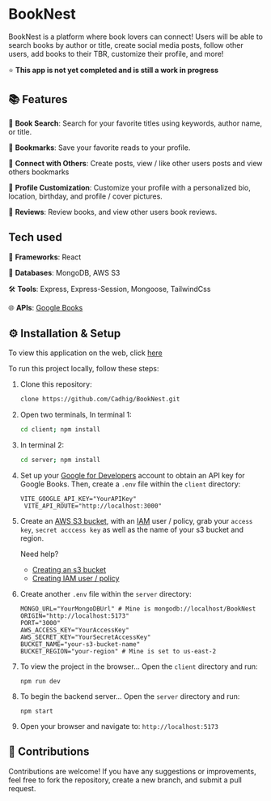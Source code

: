 # BookNest
BookNest is a platform where book lovers can connect! Users will be able to search books by author or title, create social media posts, follow other users, add books to their TBR, customize their profile, and more!

⭐ **This app is not yet completed and is still a work in progress**

## 📚 Features
📖 **Book Search**: Search for your favorite titles using keywords, author name, or title.

📖 **Bookmarks**: Save your favorite reads to your profile. 

📖 **Connect with Others**: Create posts, view / like other users posts and view others bookmarks

📖 **Profile Customization**: Customize your profile with a personalized bio, location, birthday, and profile / cover pictures.

📖 **Reviews**: Review books, and view other users book reviews.

## Tech used
📐 **Frameworks**: React

💾 **Databases**: MongoDB, AWS S3 

🛠 **Tools**: Express, Express-Session, Mongoose, TailwindCss

🌐 **APIs**: <a href="https://developers.google.com/books">Google Books</a>

## ⚙️ Installation & Setup

To view this application on the web, click <a href="https://booknest-frontend-production.up.railway.app/">here</a>


To run this project locally, follow these steps:

1. Clone this repository:

   ```bash
   clone https://github.com/Cadhig/BookNest.git
   ```

2. Open two terminals, In terminal 1:

   ```bash
   cd client; npm install
   ```

3. In terminal 2:

   ```bash
   cd server; npm install
   ```

4. Set up your <a href="https://developers.google.com/books">Google for Developers</a> account to obtain an API key for Google Books. Then, create a `.env` file within the `client` directory:

   ```
   VITE_GOOGLE_API_KEY="YourAPIKey"
    VITE_API_ROUTE="http://localhost:3000"
   ```
5. Create an <a href="https://docs.aws.amazon.com/AmazonS3/latest/userguide/creating-bucket.html">AWS S3 bucket</a>, with an <a href="https://aws.amazon.com/iam/">IAM</a> user / policy, grab your `access key`, `secret acccess key` as well as the name of your s3 bucket and region.

   Need help? 
   - <a href="https://youtu.be/yGYeYJpRWPM?si=DjMfOZrNZ5Uysyfl&t=286">Creating an s3 bucket</a>
   - <a href="https://youtu.be/yGYeYJpRWPM?si=wPWqvA8IISg5dH82&t=520">Creating IAM user / policy</a>

6. Create another `.env` file within the `server` directory:
   ```
   MONGO_URL="YourMongoDBUrl" # Mine is mongodb://localhost/BookNest
   ORIGIN="http://localhost:5173"
   PORT="3000"
   AWS_ACCESS_KEY="YourAccessKey"
   AWS_SECRET_KEY="YourSecretAccessKey"
   BUCKET_NAME="your-s3-bucket-name"
   BUCKET_REGION="your-region" # Mine is set to us-east-2
   ```

7. To view the project in the browser... Open the `client` directory and run:
   ```
   npm run dev
   ```

8. To begin the backend server... Open the `server` directory and run:
   ```
   npm start
   ```

9. Open your browser and navigate to: `http://localhost:5173`

## 🤝 Contributions

Contributions are welcome! If you have any suggestions or improvements, feel free to fork the repository, create a new branch, and submit a pull request.
